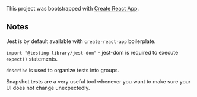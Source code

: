 This project was bootstrapped with [Create React App](https://github.com/facebook/create-react-app).

## Notes

Jest is by default available with `create-react-app` boilerplate.   

`import "@testing-library/jest-dom"` - jest-dom is required to execute `expect()` statements.   

`describe` is used to organize tests into groups.   

Snapshot tests are a very useful tool whenever you want to make sure your UI does not change unexpectedly.   

